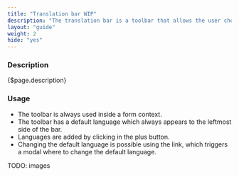 ```yaml
---
title: "Translation bar WIP"
description: "The translation bar is a toolbar that allows the user choose the languages to translate content."
layout: "guide"
weight: 2
hide: "yes"
---
```


### Description

{$page.description}

### Usage

* The toolbar is always used inside a form context.
* The toolbar has a default language which always appears to the leftmost side of the bar.
* Languages are added by clicking in the plus button.
* Changing the default language is possible using the link, which triggers a modal where to change the default language.


TODO: images


